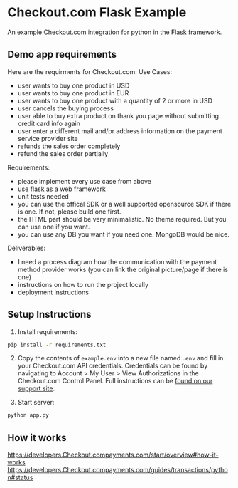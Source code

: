 # Checkout.com Flask Example

An example Checkout.com integration for python in the Flask framework.

## Demo app requirements

Here are the requirments for Checkout.com: 
Use Cases: 
- user wants to buy one product in USD 
- user wants to buy one product in EUR 
- user wants to buy one product with a quantity of 2 or more in USD 
- user cancels the buying process 
- user able to buy extra product on thank you page without submitting credit card info again 
- user enter a different mail and/or address information on the payment service provider site 
- refunds the sales order completely 
- refund the sales order partially

Requirements: 
- please implement every use case from above 
- use flask as a web framework 
- unit tests needed 
- you can use the offical SDK or a well supported opensource SDK if there is one. If not, please build one first. 
- the HTML part should be very minimalistic. No theme required. But you can use one if you want. 
- you can use any DB you want if you need one. MongoDB would be nice. 


Deliverables: 
- I need a process diagram how the communication with the payment method provider works (you can link the original picture/page if there is one) 
- instructions on how to run the project locally 
- deployment instructions


## Setup Instructions

1. Install requirements:
  ```sh
  pip install -r requirements.txt
  ```

2. Copy the contents of `example.env` into a new file named `.env` and fill in your Checkout.com API credentials. Credentials can be found by navigating to Account > My User > View Authorizations in the Checkout.com Control Panel. Full instructions can be [found on our support site](https://articles.Checkout.compayments.com/control-panel/important-gateway-credentials#api-credentials).

3. Start server:
  ```sh
  python app.py
  ```

## How it works

https://developers.Checkout.compayments.com/start/overview#how-it-works
https://developers.Checkout.compayments.com/guides/transactions/python#status
